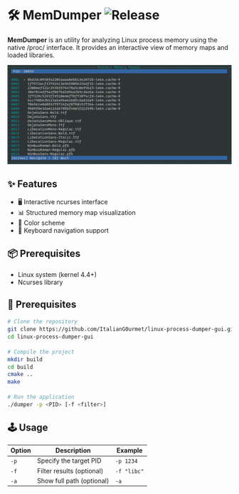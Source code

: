 # 🛠️ MemDumper ![Release](https://img.shields.io/badge/Status-Release-green)

**MemDumper** is an utility for analyzing Linux process memory using the native /proc/ interface. It provides an interactive view of memory maps and loaded libraries.

![Screenshot](screenshot.png)

## ✨ Features
- 🖥️ Interactive ncurses interface
- 📊 Structured memory map visualization
- 🎨 Color scheme
- 📁 Keyboard navigation support

## 📦 Prerequisites
- Linux system (kernel 4.4+)
- Ncurses library

## 🚀 Prerequisites
```bash
# Clone the repository
git clone https://github.com/ItalianG0urmet/linux-process-dumper-gui.git
cd linux-process-dumper-gui

# Compile the project
mkdir build
cd build
cmake ..
make

# Run the application
./dumper -p <PID> [-f <filter>]
```
## 🕹️ Usage
| Option  | Description                | 	Example                 |
|---------|----------------------------|--------------------------|
| `-p`    | 	Specify the target PID    | `-p 1234`               |
| `-f`    |   Filter results (optional) | `-f "libc"`             |
| `-a`    |   Show full path (optional) | `-a`                    |

